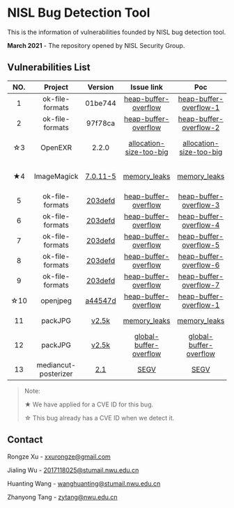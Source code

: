 # NISL Bug Detection Tool

This is the information of vulnerabilities founded by NISL bug detection tool.

**March 2021** - The repository opened by NISL Security Group.

## Vulnerabilities List


|NO. |     Project     |  Version |          Issue link           |            Poc           |   Contributor   |    Supervisor    |    IssueState    |   CVEState   |   Date   |
| :----: | :-------------: | :--------: |:-----------------------------: | :----------------------: | :------: | :--------: | :------------: | :------------: |:-------:|
|1| ok-file-formats  | 01be744 |[heap-buffer-overflow](https://github.com/brackeen/ok-file-formats/issues/11) | [heap-buffer-overflow-1](https://github.com/NISL-SecurityGroup/NISL-BugDetection/blob/main/project/ok-file-formats/heap-buffer-overflow-1/heap-buffer-overflow-1.jpg)  |  xxrz   |  zytang  |  Ensure  |  -  | 05/03/2021  |
|2| ok-file-formats | 97f78ca | [heap-buffer-overflow](https://github.com/brackeen/ok-file-formats/issues/12) | [heap-buffer-overflow-2](https://github.com/NISL-SecurityGroup/NISL-BugDetection/blob/main/project/ok-file-formats/heap-buffer-overflow-2/heap-buffer-overflow-2.jpg)  |  wjl / xxrz   |  zytang  |   Ensure  | -  | 26/03/2021  |
|☆3| OpenEXR  | 2.2.0 | [allocation-size-too-big](https://github.com/AcademySoftwareFoundation/openexr/issues/996) | [allocation-size-too-big](https://github.com/NISL-SecurityGroup/NISL-BugDetection/blob/main/project/OpenEXR/allocation-size-too-big/allocation-size-too-big)  |  wjl / xxrz   |  zytang  |  Ensure  | CVE-2017-14988  | 02/04/2021  |
|★4| ImageMagick      | [7.0.11-5](https://github.com/ImageMagick/ImageMagick/tree/7.0.11-5) | [memory_leaks](https://github.com/ImageMagick/ImageMagick/issues/3540) | [memory_leaks](https://github.com/NISL-SecurityGroup/NISL-BugDetection/blob/main/project/ImageMagick/memory_leaks/memory_leaks)  |  wjl / xxrz   |  zytang  |  Ensure  | CVE-2021-3574 |  13/04/2021  |
|5| ok-file-formats      | [203defd](https://github.com/brackeen/ok-file-formats/commit/203defdfb2c8b1207a392493a09145c1b54bb070) | [heap-buffer-overflow](https://github.com/brackeen/ok-file-formats/issues/15) | [heap-buffer-overflow-3](https://github.com/NISL-SecurityGroup/NISL-BugDetection/blob/main/project/ok-file-formats/heap-buffer-overflow-3/heap-buffer-overflow-3.png)  |  zyk / xxrz   |  zytang  |  Ensure  | - |  07/06/2021  |
|6| ok-file-formats      | [203defd](https://github.com/brackeen/ok-file-formats/commit/203defdfb2c8b1207a392493a09145c1b54bb070) | [heap-buffer-overflow](https://github.com/brackeen/ok-file-formats/issues/16) | [heap-buffer-overflow-4](https://github.com/NISL-SecurityGroup/NISL-BugDetection/blob/main/project/ok-file-formats/heap-buffer-overflow-4/heap-buffer-overflow-4.png)  |  zyk / xxrz   |  zytang  |  Ensure  | - |  07/06/2021  |
|7| ok-file-formats      | [203defd](https://github.com/brackeen/ok-file-formats/commit/203defdfb2c8b1207a392493a09145c1b54bb070) | [heap-buffer-overflow](https://github.com/brackeen/ok-file-formats/issues/17) | [heap-buffer-overflow-5](https://github.com/NISL-SecurityGroup/NISL-BugDetection/blob/main/project/ok-file-formats/heap-buffer-overflow-5/heap-buffer-overflow-5.png)  |  zyk / xxrz   |  zytang  |  Ensure  | - |  07/06/2021  |
|8| ok-file-formats      | [203defd](https://github.com/brackeen/ok-file-formats/commit/203defdfb2c8b1207a392493a09145c1b54bb070) | [heap-buffer-overflow](https://github.com/brackeen/ok-file-formats/issues/18) | [heap-buffer-overflow-6](https://github.com/NISL-SecurityGroup/NISL-BugDetection/blob/main/project/ok-file-formats/heap-buffer-overflow-6/heap-buffer-overflow-6.png)  |  zyk / xxrz   |  zytang  |  Ensure  | - |  07/06/2021  |
|9| ok-file-formats      | [203defd](https://github.com/brackeen/ok-file-formats/commit/203defdfb2c8b1207a392493a09145c1b54bb070) | [heap-buffer-overflow](https://github.com/brackeen/ok-file-formats/issues/19) | [heap-buffer-overflow-7](https://github.com/NISL-SecurityGroup/NISL-BugDetection/blob/main/project/ok-file-formats/heap-buffer-overflow-7/heap-buffer-overflow-7.png)  |  zyk / xxrz   |  zytang  |  Ensure  | - |  07/06/2021  |
|☆10| openjpeg      | [a44547d](https://github.com/google/oss-fuzz/commit/a44547d8d6f78ad7ce02323ecc33382a1d628e39) | [heap-buffer-overflow](https://github.com/uclouvain/openjpeg/issues/1363) | [heap-buffer-overflow-1](https://github.com/NISL-SecurityGroup/NISL-BugDetection/blob/main/project/openjpeg/heap-buffer-overflow/heap-buffer-overflow-1)  |  xxrz   |  zytang  |  Ensure  | - |  10/06/2021  |
|11| packJPG      | [v2.5k](https://github.com/packjpg/packJPG/tree/2.5k) | [memory_leaks](https://github.com/packjpg/packJPG/issues/29) | [memory_leaks](https://github.com/NISL-SecurityGroup/NISL-BugDetection/blob/main/project/packJPG/memory%20leaks/memory_leaks)  |  zlc / wjl / xxrz   |  zytang  |  Waiting  | - |  11/08/2021  |
|12| packJPG      | [v2.5k](https://github.com/packjpg/packJPG/tree/2.5k) | [global-buffer-overflow](https://github.com/packjpg/packJPG/issues/30) | [global-buffer-overflow](https://github.com/NISL-SecurityGroup/NISL-BugDetection/blob/main/project/packJPG/global-buffer-overfllow/global%20buffer%20overflow.zip)  |  zlc / wjl / xxrz  |  zytang  |  Waiting  | - |  13/08/2021  |
|13| mediancut-posterizer      | [2.1](https://github.com/kornelski/mediancut-posterizer/tree/2.1) | [SEGV](https://github.com/kornelski/mediancut-posterizer/issues/15) | [SEGV](https://github.com/NISL-SecurityGroup/NISL-BugDetection/blob/main/project/mediancut-posterizer/SEGV/SEGV.png)  |  zyk / wjl / xxrz  |  zytang  |  Waiting  | - |  14/08/2021  |


> Note:
> 
> ★ We have applied for a CVE ID for this bug.
> 
> ☆ This bug already has a CVE ID when we detect it.




## Contact
Rongze Xu - xxurongze@gmail.com

Jialing Wu - 2017118025@stumail.nwu.edu.cn

Huanting Wang - wanghuanting@stumail.nwu.edu.cn

Zhanyong Tang - zytang@nwu.edu.cn
